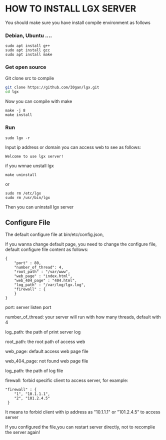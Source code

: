  # HOW TO INSTALL LGX SERVER



You should make sure you have install compile environment as follows
### Debian, Ubuntu ....

```
sudo apt install g++
sudo apt install gcc
sudo apt install make
```
### Get open source
Git clone src to compile

```sh
git clone https://github.com/I0gan/lgx.git
cd lgx
```
Now you can compile with make

```
make -j 8
make install
```

### Run

```
sudo lgx -r
```

 Input ip address or domain you can access web to see as follows:

```
Welcome to use lgx server!
```

if you wnnae unstall lgx

```
make uninstall
```

or

```
sudo rm /etc/lgx
sudo rm /usr/bin/lgx
```

Then you can uninstall lgx server



## Configure File

The default configure file at bin/etc/config.json, 

If you wanna change default page, you need to change the configure file, default configure file content as follows:

```
{
    "port" : 80,
    "number_of_thread": 4,
    "root_path" : "/var/www",
    "web_page" : "index.html",
    "web_404_page" : "404.html",
    "log_path" : "/var/log/lgx.log",
    "firewall" : {
    }
}
```

port:  server listen port

number_of_thread: your server will run with how many threads, default with 4

log_path: the path of print server log

root_path: the root path of access web

web_page: default access web page file

web_404_page: not found web page file

log_path:  the path of log file

firewall: forbid specific client to access server, for example:

```
"firewall" : {
	"1", "10.1.1.1",
	"2", "101.2.4.5"
 }
```

It means to forbid client with ip address as  "10.1.1.1" or "101.2.4.5" to access server 

If you configured the file,you can restart server directly, not to recomplie the server again!